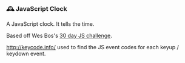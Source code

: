 ### 🕰 JavaScript Clock

A JavaScript clock. It tells the time.

Based off Wes Bos's [30 day JS challenge](https://javascript30.com/).

http://keycode.info/ used to find the JS event codes for each keyup / keydown event.
